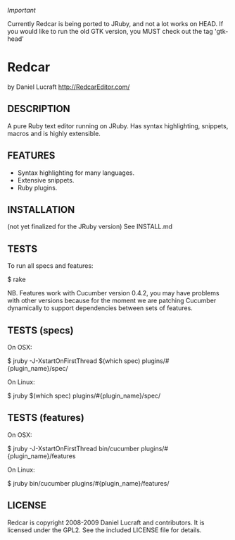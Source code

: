 
*Important*

Currently Redcar is being ported to JRuby, and not a lot works on HEAD. If
you would like to run the old GTK version, you MUST check out the tag 'gtk-head'

Redcar
======

by Daniel Lucraft
http://RedcarEditor.com/

DESCRIPTION
-----------

A pure Ruby text editor running on JRuby. Has syntax highlighting,
snippets, macros and is highly extensible.

FEATURES
--------
  
* Syntax highlighting for many languages.
* Extensive snippets.
* Ruby plugins.

INSTALLATION
------------

(not yet finalized for the JRuby version)
See INSTALL.md

TESTS
-----

To run all specs and features:

  $ rake

NB. Features work with Cucumber version 0.4.2, you may have problems with other versions because for the moment we are patching Cucumber dynamically to support dependencies between sets of features.

TESTS (specs)
-------------

On OSX:

  $ jruby -J-XstartOnFirstThread $(which spec) plugins/#{plugin_name}/spec/

On Linux:

  $ jruby $(which spec) plugins/#{plugin_name}/spec/

  
TESTS (features)
----------------

On OSX:

  $ jruby -J-XstartOnFirstThread bin/cucumber plugins/#{plugin_name}/features

On Linux:

  $ jruby bin/cucumber plugins/#{plugin_name}/features/

LICENSE
-------

Redcar is copyright 2008-2009 Daniel Lucraft and contributors. 
It is licensed under the GPL2. See the included LICENSE file for details.

